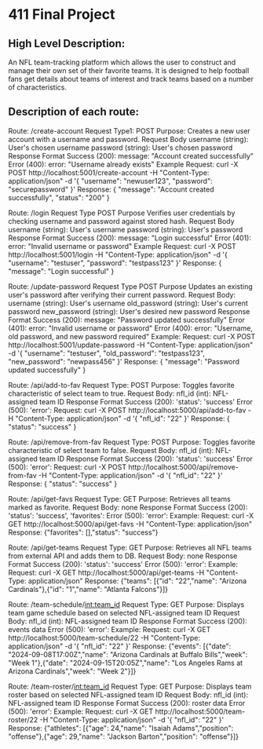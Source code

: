 # 411 Final Project

## High Level Description: 
An NFL team-tracking platform which allows the user to construct and manage their own set of their favorite teams. It is designed to help football fans get details about teams of interest and track teams based on a number of characteristics.

## Description of each route:
Route: /create-account
Request Type1: POST
Purpose: Creates a new user account with a username and password.
Request Body
username (string): User's chosen username
password (string): User's chosen password
Response Format Success (200):
message: "Account created successfully"
Error (400):
error: "Username already exists"
Example
Request: curl -X POST http://localhost:5001/create-account
 -H "Content-Type: application/json"
 -d '{ "username": "newuser123", "password": "securepassword" }'
Response: { "message": "Account created successfully", "status": "200" }


Route: /login
Request Type POST
Purpose Verifies user credentials by checking username and password against stored hash.
Request Body
username (string): User's username
password (string): User's password
Response Format Success (200):
message: "Login successful"
Error (401):
error: "Invalid username or password"
Example
Request: curl -X POST http://localhost:5001/login
 -H "Content-Type: application/json"
 -d '{ "username": "testuser", "password": "testpass123" }'
Response: { "message": "Login successful" }

Route: /update-password
Request Type POST
Purpose Updates an existing user's password after verifying their current password.
Request Body:
username (string): User's username
old_password (string): User's current password
new_password (string): User's desired new password
Response Format Success (200):
message: "Password updated successfully"
Error (401):
error: "Invalid username or password" Error (400):
error: "Username, old password, and new password required"
Example:
Request: curl -X POST http://localhost:5001/update-password
 -H "Content-Type: application/json"
 -d '{ "username": "testuser", "old_password": "testpass123", "new_password": "newpass456" }'
Response: { "message": "Password updated successfully" }

Route: /api/add-to-fav
Request Type: POST
Purpose: Toggles favorite characteristic of select team to true.
Request Body:
nfl_id (int): NFL-assigned team ID
Response Format Success (200):
'status': 'success'
Error (500):
'error': <error message>
Request: curl -X POST http://localhost:5000/api/add-to-fav
 -H "Content-Type: application/json"
 -d '{ "nfl_id": "22" }'
Response: { "status": "success" }

Route: /api/remove-from-fav
Request Type: POST
Purpose: Toggles favorite characteristic of select team to false.
Request Body:
nfl_id (int): NFL-assigned team ID
Response Format Success (200):
'status': 'success'
Error (500):
'error': <error message>
Request: curl -X POST http://localhost:5000/api/remove-from-fav
 -H "Content-Type: application/json"
 -d '{ "nfl_id": "22" }'
Response: { "status": "success" }

Route: /api/get-favs
Request Type: GET
Purpose: Retrieves all teams marked as favorite.
Request Body:
none
Response Format Success (200):
'status': 'success', 'favorites': <favorites data>
Error (500):
'error': <error message>
Example:
Request: curl -X GET http://localhost:5000/api/get-favs
 -H "Content-Type: application/json"
Response: {"favorites": [],"status": "success"}

Route: /api/get-teams
Request Type: GET
Purpose: Retrieves all NFL teams from external API and adds them to DB.
Request Body:
none
Response Format Success (200):
'status': 'success'
Error (500): 
'error': <error message>
Example: 
Request: curl -X GET http://localhost:5000/api/get-teams
 -H "Content-Type: application/json"
Response:  {"teams": [{"id": "22","name": "Arizona Cardinals"},{"id": "1","name": "Atlanta Falcons"}]}

Route: /team-schedule/<int:team_id>
Request Type: GET
Purpose: Displays team game schedule based on selected NFL-assigned team ID
Request Body:
nfl_id (int): NFL-assigned team ID
Response Format Success (200): 
events data
Error (500): 
'error': <error message>
Example:
Request: curl -X GET http://localhost:5000/team-schedule/22
 -H "Content-Type: application/json"
 -d '{ "nfl_id": "22" }'
Response: {"events": [{"date": "2024-09-08T17:00Z","name": "Arizona Cardinals at Buffalo Bills","week": "Week 1"},{"date": "2024-09-15T20:05Z","name": "Los Angeles Rams at Arizona Cardinals","week": "Week 2"}]}

Route: /team-roster/<int:team_id>
Request Type: GET
Purpose: Displays team roster based on selected NFL-assigned team ID
Request Body:
nfl_id (int): NFL-assigned team ID
Response Format Success (200):
roster data
Error (500):
'error': <error message>
Example:
Request: curl -X GET http://localhost:5000/team-roster/22
 -H "Content-Type: application/json"
 -d '{ "nfl_id": "22" }'
Response: {"athletes": [{"age": 24,"name": "Isaiah Adams","position": "offense"},{"age": 29,"name": "Jackson Barton","position": "offense"}]}
